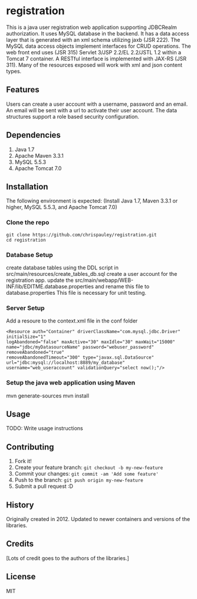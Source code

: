 # registration

This is a java user registration web application supporting JDBCRealm authorization. It uses MySQL database in the backend. It has a data access layer that is generated with an xml schema utilizing jaxb (JSR 222). The MySQL data access objects implement interfaces for CRUD operations. The web front end uses (JSR 315) Servlet 3/JSP 2.2/EL 2.2/JSTL 1.2 within a Tomcat 7 container. A RESTful interface is implemented with JAX-RS (JSR 311). Many of the resources exposed will work with xml and json content types.  

## Features

Users can create a user account with a username, password and an email. An email will be sent with a url to activate their user account. The data structures support a role based security configuration.

## Dependencies
1. Java 1.7
2. Apache Maven 3.3.1
3. MySQL 5.5.3
4. Apache Tomcat 7.0

## Installation
The following environment is expected:
(Install Java 1.7, Maven 3.3.1 or higher, MySQL 5.5.3, and Apache Tomcat 7.0)

### Clone the repo
````
git clone https://github.com/chrispauley/registration.git
cd registration
````

### Database Setup
create database tables using the DDL script in src/main/resources/create_tables_db.sql
create a user account for the registration app.
update the src/main/webapp/WEB-INF/lib/EDITME.database.properties and rename this file to database.properties
This file is necessary for unit testing.

### Server Setup
Add a resoure to the context.xml file in the conf folder
````
<Resource auth="Container" driverClassName="com.mysql.jdbc.Driver" initialSize="1"
logAbandoned="false" maxActive="30" maxIdle="30" maxWait="15000"
name="jdbc/myDatasourceName" password="webuser_password" removeAbandoned="true"
removeAbandonedTimeout="300" type="javax.sql.DataSource" url="jdbc:mysql://localhost:8889/my_database" username="web_useraccount" validationQuery="select now();"/>
````

### Setup the java web application using Maven
mvn generate-sources
mvn install


## Usage

TODO: Write usage instructions

## Contributing

1. Fork it!
2. Create your feature branch: `git checkout -b my-new-feature`
3. Commit your changes: `git commit -am 'Add some feature'`
4. Push to the branch: `git push origin my-new-feature`
5. Submit a pull request :D

## History

Originally created in 2012.
Updated to newer containers and versions of the libraries.

## Credits

[Lots of credit goes to the authors of the libraries.]

## License
MIT
